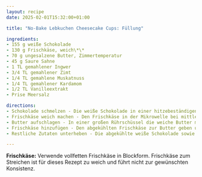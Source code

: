 ```yaml
---
layout: recipe
date: 2025-02-01T15:32:00+01:00

title: "No-Bake Lebkuchen Cheesecake Cups: Füllung"

ingredients:
- 155 g weiße Schokolade
- 130 g Frischkäse, weich\*\*
- 70 g ungesalzene Butter, Zimmertemperatur
- 45 g Saure Sahne
- 1 TL gemahlener Ingwer
- 3/4 TL gemahlener Zimt
- 1/4 TL gemahlene Muskatnuss
- 1/4 TL gemahlener Kardamom
- 1/2 TL Vanilleextrakt
- Prise Meersalz

directions:
- Schokolade schmelzen - Die weiße Schokolade in einer hitzebeständigen Schüssel über einem Wasserbad schmelzen. Dabei darauf achten, dass die Schüssel das Wasser nicht berührt. Gelegentlich umrühren, bis die Schokolade vollständig geschmolzen ist. Zum Abkühlen beiseite stellen.
- Frischkäse weich machen - Den Frischkäse in der Mikrowelle bei mittlerer Hitze etwa 10 Sekunden erwärmen, bis er streichfähig ist.
- Butter aufschlagen - In einer großen Rührschüssel die weiche Butter mit einem Handmixer schaumig schlagen, bis sie leicht und luftig ist.
- Frischkäse hinzufügen - Den abgekühlten Frischkäse zur Butter geben und kurz verrühren, bis alles gut vermischt ist.
- Restliche Zutaten unterheben - Die abgekühlte weiße Schokolade sowie saure Sahne, gemahlenen Ingwer, Zimt, Muskatnuss, Kardamom, Vanilleextrakt und eine Prise Meersalz hinzufügen. Behutsam unterheben, bis eine glatte, homogene Masse entsteht.

---
```


**Frischkäse:** Verwende vollfetten Frischkäse in Blockform. Frischkäse zum Streichen ist für dieses Rezept zu weich und führt nicht zur gewünschten Konsistenz.
